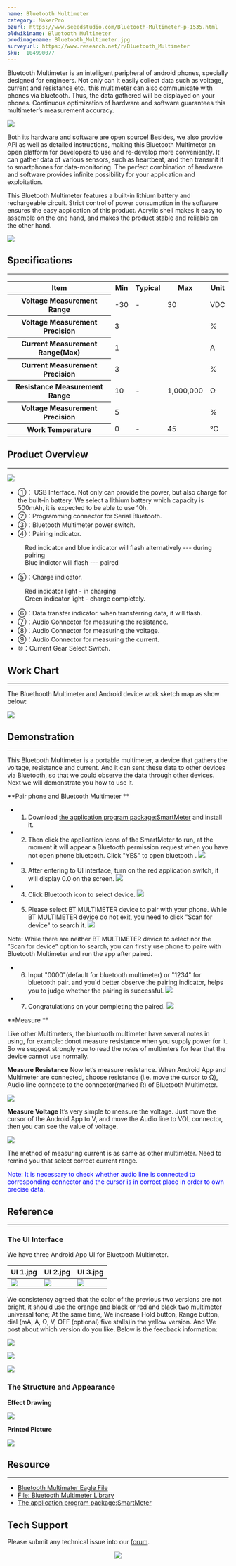 ```yaml
---
name: Bluetooth Multimeter
category: MakerPro
bzurl: https://www.seeedstudio.com/Bluetooth-Multimeter-p-1535.html
oldwikiname: Bluetooth Multimeter
prodimagename: Bluetooth_Multimeter.jpg
surveyurl: https://www.research.net/r/Bluetooth_Multimeter
sku:  104990077
---
```


Bluetooth Multimeter is an intelligent peripheral of android phones, specially designed for engineers. Not only can it easily collect data such as voltage, current and resistance etc., this multimeter can also communicate with phones via bluetooth. Thus, the data gathered will be displayed on your phones. Continuous optimization of hardware and software guarantees this multimeter’s measurement accuracy.

![](https://github.com/SeeedDocument/Bluetooth_Multimeter/raw/master/img/Bluetooth_Multimeter.jpg)

Both its hardware and software are open source! Besides, we also provide API as well as detailed instructions, making this Bluetooth Multimeter an open platform for developers to use and re-develop more conveniently. It can gather data of various sensors, such as heartbeat, and then transmit it to smartphones for data-monitoring. The perfect combination of hardware and software provides infinite possibility for your application and exploitation.

This Bluetooth Multimeter features a built-in lithium battery and rechargeable circuit. Strict control of power consumption in the software ensures the easy application of this product. Acrylic shell makes it easy to assemble on the one hand, and makes the product stable and reliable on the other hand.

[![](https://github.com/SeeedDocument/Seeed-WiKi/raw/master/docs/images/300px-Get_One_Now_Banner-ragular.png)](https://www.seeedstudio.com/Bluetooth-Multimeter-p-1535.html)

##   Specifications
---
<table  cellspacing="0" width="80%">
<tr>
<th scope="col"> Item
</th>
<th scope="col"> Min
</th>
<th scope="col"> Typical
</th>
<th scope="col"> Max
</th>
<th scope="col"> Unit
</th></tr>
<tr>
<th scope="row"> Voltage Measurement Range
</th>
<td> -30
</td>
<td> -
</td>
<td> 30
</td>
<td> VDC
</td></tr>
<tr>
<th scope="row"> Voltage Measurement Precision
</th>
<td colspan="3"> 3
</td>
<td>  %
</td></tr>
<tr>
<th scope="row"> Current Measurement Range(Max)
</th>
<td colspan="3"> 1
</td>
<td> A
</td></tr>
<tr>
<th scope="row"> Current Measurement Precision
</th>
<td colspan="3"> 3
</td>
<td>  %
</td></tr>
<tr>
<th scope="row"> Resistance Measurement Range
</th>
<td> 10
</td>
<td> -
</td>
<td> 1,000,000
</td>
<td> Ω
</td></tr>
<tr>
<th scope="row"> Voltage Measurement Precision
</th>
<td colspan="3"> 5
</td>
<td>  %
</td></tr>
<tr>
<th scope="row"> Work Temperature
</th>
<td> 0
</td>
<td> -
</td>
<td> 45
</td>
<td> ℃
</td></tr></table>

##  Product Overview
---
![](https://github.com/SeeedDocument/Bluetooth_Multimeter/raw/master/img/产品视图.png)

*   ①： USB Interface. Not only can provide the power, but also charge for the built-in battery. We select a lithium battery which capacity is 500mAh, it is expected to be able to use 10h.
*   ②：Programming connector for Serial Bluetooth.
*   ③：Bluetooth Multimeter power switch.
*   ④：Pairing indicator.
<dl><dd>Red indicator and blue indicator will flash alternatively --- during pairing
</dd><dd>Blue indictor will flash --- paired
</dd></dl>


*   ⑤：Charge indicator.
<dl><dd>Red indicator light - in charging
</dd><dd>Green indicator light - charge completely.
</dd></dl>

*   ⑥：Data transfer indicator. when transferring data, it will flash.
*   ⑦：Audio Connector for measuring the resistance.
*   ⑧：Audio Connector for measuring the voltage.
*   ⑨：Audio Connector for measuring the current.
*   ⑩：Current Gear Select Switch.

##   Work Chart
---
The Bluethooth Multimeter and Android device work sketch map as show below:

![](https://github.com/SeeedDocument/Bluetooth_Multimeter/raw/master/img/BT_Multimater_Work_Principle_1.jpg)

##   Demonstration
---
This Bluetooth Multimeter is a portable multimeter, a device that gathers the voltage, resistance and current. And it can sent these data to other devices via Bluetooth, so that we could observe the data through other devices. Next we will demonstrate you how to use it.

**Pair phone and Bluetooth Multimeter  **

*   1) Download [the application program package:SmartMeter](https://github.com/SeeedDocument/Bluetooth_Multimeter/raw/master/res/SmartMeterWithUI_Installation_package.zip) and install it.

*   2) Then click the application icons of the SmartMeter to run, at the moment it will appear a Bluetooth permission request when you have not open phone bluetooth.  Click "YES" to open bluetooth .
![](https://github.com/SeeedDocument/Bluetooth_Multimeter/raw/master/img/BT_request.JPG)

*   3) After entering to UI interface, turn on the red application switch, it will display 0.0 on the screen.
![](https://github.com/SeeedDocument/Bluetooth_Multimeter/raw/master/img/BT_Switch.jpg)

*   4) Click Bluetooth icon to select device.
![](https://github.com/SeeedDocument/Bluetooth_Multimeter/raw/master/img/BT_device.jpg)

*   5) Please select BT MULTIMETER device to pair with your phone.  While BT MULTIMETER device do not exit, you need to click "Scan for device" to search it.
![](https://github.com/SeeedDocument/Bluetooth_Multimeter/raw/master/img/Bt_list_device.JPG)

Note: While there are neither BT MULTIMETER device to select nor the ”Scan for device” option to search, you can firstly use phone to paire with Bluetooth Multimeter and run the app after paired.

*   6) Input "0000"(default for bluetooth multimeter) or "1234" for bluetooth pair. and you'd better observe the pairing indicator, helps you to judge whether the pairing is successful.
![](https://github.com/SeeedDocument/Bluetooth_Multimeter/raw/master/img/Pair.JPG)

*   7) Congratulations on your completing the paired.
![](https://github.com/SeeedDocument/Bluetooth_Multimeter/raw/master/img/UI_Interface.jpg)

**Measure  **

Like other Multimeters, the bluetooth multimeter  have several notes in using, for example: donot measure resistance when you supply power for it. So we suggest strongly you to read the notes of multimters for fear that the device cannot use normally.

**Measure Resistance**
 Now let’s measure resistance. When Android App and Multimeter are connected, choose resistance (i.e. move the cursor to Ω), Audio line connecte to the connector(marked R) of Bluetooth Multimeter.

![](https://github.com/SeeedDocument/Bluetooth_Multimeter/raw/master/img/Om.JPG)

**Measure Voltage**
 It’s  very simple to measure the voltage. Just move the cursor of the Android App to V, and move the Audio line to VOL connector, then you can see the value of voltage.

![](https://github.com/SeeedDocument/Bluetooth_Multimeter/raw/master/img/V.JPG)

 The method of measuring current is as same as other multimeter. Need to remind you that select correct current range.

<font color="blue">Note: It is necessary to check whether audio line is connected to corresponding connector and the cursor is in correct place in order to own precise data.</font>

##   Reference
---
###   The UI Interface

We have three Android App UI for Bluetooth Multimeter.

|UI 1.jpg|UI 2.jpg|UI 3.jpg|
|---|---|---|
|![](https://github.com/SeeedDocument/Bluetooth_Multimeter/raw/master/img/UI_1.jpg)|![](https://github.com/SeeedDocument/Bluetooth_Multimeter/raw/master/img/UI_2.jpg)|![](https://github.com/SeeedDocument/Bluetooth_Multimeter/raw/master/img/UI_3.jpg)

We consistency agreed that the color of the previous two versions are not bright, it should use the orange and black or red and black two multimeter universal tone; At the same time, We increase Hold button, Range button, dial (mA, A, Ω, V, OFF (optional) five stalls)in the yellow version. And We post about which version do you like. Below is the feedback information:

![](https://github.com/SeeedDocument/Bluetooth_Multimeter/raw/master/img/Red_Version.jpg)

![](https://github.com/SeeedDocument/Bluetooth_Multimeter/raw/master/img/GreenSumsung.jpg)

![](https://github.com/SeeedDocument/Bluetooth_Multimeter/raw/master/img/Yellow.jpg)

###   The Structure and Appearance

**Effect Drawing**

![](https://github.com/SeeedDocument/Bluetooth_Multimeter/raw/master/img/BT_effect.jpg)

**Printed Picture**

![](https://github.com/SeeedDocument/Bluetooth_Multimeter/raw/master/img/Printed_Picture.jpg)

##   Resource
---
- [Bluetooth Multimater Eagle File](https://github.com/SeeedDocument/Bluetooth_Multimeter/raw/master/res/Bluetooth_Multimater_Eagle_File.zip)
- [File: Bluetooth Multimeter Library](https://github.com/SeeedDocument/Bluetooth_Multimeter/raw/master/res/SmartMultimeter_Library.zip)
- [The application program package:SmartMeter](https://github.com/SeeedDocument/Bluetooth_Multimeter/raw/master/res/SmartMeterWithUI_Installation_package.zip)

## Tech Support
Please submit any technical issue into our [forum](http://forum.seeedstudio.com/). <br /><p style="text-align:center"><a href="https://www.seeedstudio.com/act-4.html" target="_blank"><img src="https://github.com/SeeedDocument/Wiki_Banner/raw/master/new_product.jpg" /></a></p>